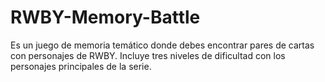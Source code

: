 # RWBY-Memory-Battle
Es un juego de memoria temático donde debes encontrar pares de cartas con personajes de RWBY. Incluye tres niveles de dificultad con los personajes principales de la serie.
